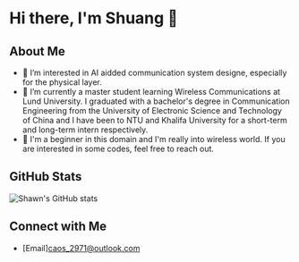 # Hi there, I'm Shuang 👋

## About Me

- 🔭 I’m interested in AI aidded communication system designe, especially for the physical layer.
- 🌱 I’m currently a master student learning Wireless Communications at Lund University. I graduated with a bachelor's degree in Communication Engineering from the University of Electronic Science and Technology of China and I have been to NTU and Khalifa University for a short-term and long-term intern respectively.
- 💬 I'm a beginner in this domain and I'm really into wireless world. If you are interested in some codes, feel free to reach out.

## GitHub Stats

![Shawn's GitHub stats](https://github-readme-stats.vercel.app/api?username=Shawn-cao741&show_icons=true&theme=radical)

## Connect with Me

- [Email]caos_2971@outlook.com
